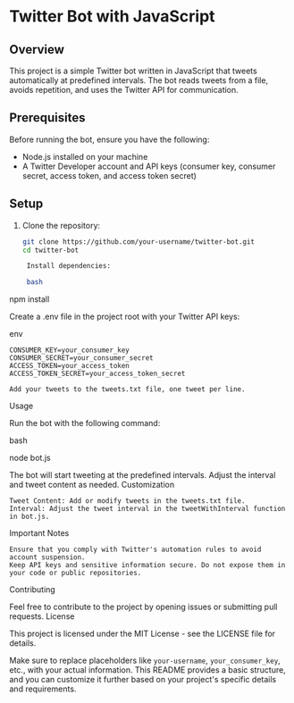 # Twitter Bot with JavaScript

## Overview

This project is a simple Twitter bot written in JavaScript that tweets automatically at predefined intervals. The bot reads tweets from a file, avoids repetition, and uses the Twitter API for communication.

## Prerequisites

Before running the bot, ensure you have the following:

- Node.js installed on your machine
- A Twitter Developer account and API keys (consumer key, consumer secret, access token, and access token secret)

## Setup

1. Clone the repository:

   ```bash
   git clone https://github.com/your-username/twitter-bot.git
   cd twitter-bot

    Install dependencies:

    bash
   ```

npm install

Create a .env file in the project root with your Twitter API keys:

env

    CONSUMER_KEY=your_consumer_key
    CONSUMER_SECRET=your_consumer_secret
    ACCESS_TOKEN=your_access_token
    ACCESS_TOKEN_SECRET=your_access_token_secret

    Add your tweets to the tweets.txt file, one tweet per line.

Usage

Run the bot with the following command:

bash

node bot.js

The bot will start tweeting at the predefined intervals. Adjust the interval and tweet content as needed.
Customization

    Tweet Content: Add or modify tweets in the tweets.txt file.
    Interval: Adjust the tweet interval in the tweetWithInterval function in bot.js.

Important Notes

    Ensure that you comply with Twitter's automation rules to avoid account suspension.
    Keep API keys and sensitive information secure. Do not expose them in your code or public repositories.

Contributing

Feel free to contribute to the project by opening issues or submitting pull requests.
License

This project is licensed under the MIT License - see the LICENSE file for details.

Make sure to replace placeholders like `your-username`, `your_consumer_key`, etc., with your actual information. This README provides a basic structure, and you can customize it further based on your project's specific details and requirements.
